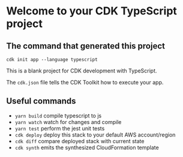# Welcome to your CDK TypeScript project

## The command that generated this project
```shell
cdk init app --language typescript
```

This is a blank project for CDK development with TypeScript.

The `cdk.json` file tells the CDK Toolkit how to execute your app.

## Useful commands

* `yarn build`   compile typescript to js
* `yarn watch`   watch for changes and compile
* `yarn test`    perform the jest unit tests
* `cdk deploy`      deploy this stack to your default AWS account/region
* `cdk diff`        compare deployed stack with current state
* `cdk synth`       emits the synthesized CloudFormation template
